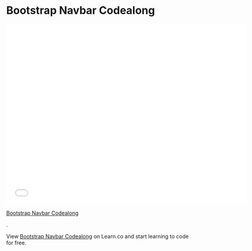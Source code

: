 # Bootstrap Navbar Codealong


<iframe width="640" height="480" src="//www.youtube.com/embed/bWVUo67pShU?rel=0&modestbranding=1" frameborder="0" allowfullscreen></iframe>

<p><a href="https://www.youtube.com/watch?v=bWVUo67pShU">Bootstrap Navbar Codealong</a></p>.

<p data-visibility='hidden'>View <a href='https://learn.co/lessons/bootstrap-navbar-code-along' title='Bootstrap Navbar Codealong'>Bootstrap Navbar Codealong</a> on Learn.co and start learning to code for free.</p>
  
